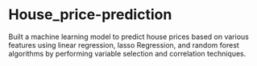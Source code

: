 # House_price-prediction

Built a machine learning model to predict house prices based on various features using linear regression, lasso Regression, and random forest algorithms by performing variable selection and correlation techniques.
